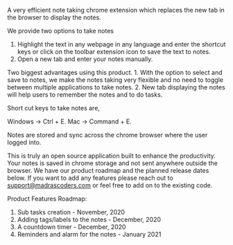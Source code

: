 A very efficient note taking chrome extension which replaces the new tab in the browser to display the notes. 

We provide two options to take notes

1. Highlight the text in any webpage in any language and enter the shortcut keys or click on the toolbar extension icon to save the text to notes. 
2. Open a new tab and enter your notes manually. 

Two biggest advantages using this product. 1. With the option to select and save to notes, we make the notes taking very flexible and no need to toggle between multiple applications to take notes. 2. New tab displaying the notes will help users to remember the notes and to do tasks. 

Short cut keys to take notes are,

Windows -> Ctrl + E.
Mac -> Command + E.

Notes are stored and sync across the chrome browser where the user logged into. 

This is truly an open source application built to enhance the productivity. Your notes is saved in chrome storage and not sent anywhere outside the browser. We have our product roadmap and the planned release dates below. If you want to add any features please reach out to support@madrascoders.com or feel free to add on to the existing code.


Product Features Roadmap:

1. Sub tasks creation - November, 2020
2. Adding tags/labels to the notes - December, 2020
3. A countdown timer - December, 2020
4. Reminders and alarm for the notes - January 2021
